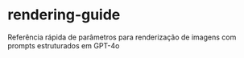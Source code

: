 # rendering-guide
Referência rápida de parâmetros para renderização de imagens com prompts estruturados em GPT-4o
